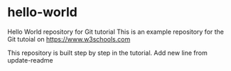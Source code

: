 # hello-world
Hello World repository for Git tutorial
This is an example repository for the Git tutoial on https://www.w3schools.com

This repository is built step by step in the tutorial. 
Add new line from update-readme